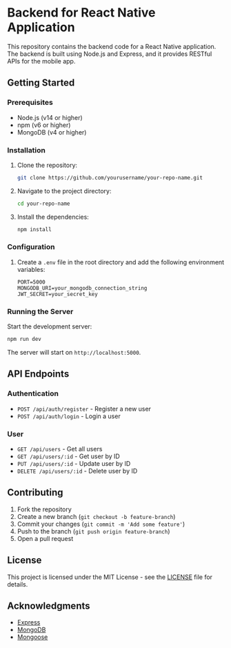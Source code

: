 # Backend for React Native Application

This repository contains the backend code for a React Native application. The backend is built using Node.js and Express, and it provides RESTful APIs for the mobile app.

## Getting Started

### Prerequisites

- Node.js (v14 or higher)
- npm (v6 or higher)
- MongoDB (v4 or higher)

### Installation

1. Clone the repository:
    ```sh
    git clone https://github.com/yourusername/your-repo-name.git
    ```
2. Navigate to the project directory:
    ```sh
    cd your-repo-name
    ```
3. Install the dependencies:
    ```sh
    npm install
    ```

### Configuration

1. Create a `.env` file in the root directory and add the following environment variables:
    ```env
    PORT=5000
    MONGODB_URI=your_mongodb_connection_string
    JWT_SECRET=your_secret_key
    ```

### Running the Server

Start the development server:
```sh
npm run dev
```

The server will start on `http://localhost:5000`.

## API Endpoints

### Authentication

- `POST /api/auth/register` - Register a new user
- `POST /api/auth/login` - Login a user

### User

- `GET /api/users` - Get all users
- `GET /api/users/:id` - Get user by ID
- `PUT /api/users/:id` - Update user by ID
- `DELETE /api/users/:id` - Delete user by ID

## Contributing

1. Fork the repository
2. Create a new branch (`git checkout -b feature-branch`)
3. Commit your changes (`git commit -m 'Add some feature'`)
4. Push to the branch (`git push origin feature-branch`)
5. Open a pull request

## License

This project is licensed under the MIT License - see the [LICENSE](LICENSE) file for details.

## Acknowledgments

- [Express](https://expressjs.com/)
- [MongoDB](https://www.mongodb.com/)
- [Mongoose](https://mongoosejs.com/)
